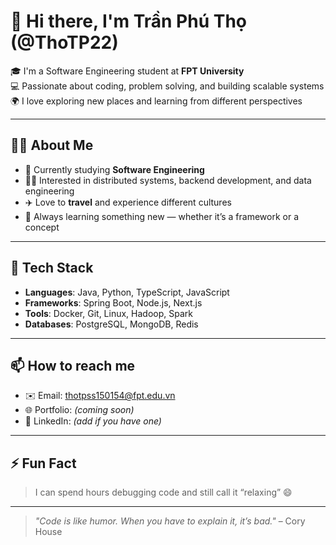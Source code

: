 # 👋 Hi there, I'm Trần Phú Thọ (@ThoTP22)

🎓 I'm a Software Engineering student at **FPT University**  
💻 Passionate about coding, problem solving, and building scalable systems  
🌍 I love exploring new places and learning from different perspectives

---

## 👨‍💻 About Me

- 🔭 Currently studying **Software Engineering**  
- 👨‍💻 Interested in distributed systems, backend development, and data engineering  
- ✈️ Love to **travel** and experience different cultures  
- 🧠 Always learning something new — whether it’s a framework or a concept

---

## 🚀 Tech Stack

- **Languages**: Java, Python, TypeScript, JavaScript  
- **Frameworks**: Spring Boot, Node.js, Next.js  
- **Tools**: Docker, Git, Linux, Hadoop, Spark  
- **Databases**: PostgreSQL, MongoDB, Redis

---

## 📫 How to reach me

- ✉️ Email: [thotpss150154@fpt.edu.vn](mailto:thotpss150154@fpt.edu.vn)  
- 🌐 Portfolio: *(coming soon)*  
- 🔗 LinkedIn: *(add if you have one)*  

---

## ⚡ Fun Fact

> I can spend hours debugging code and still call it “relaxing” 😄

---

> _"Code is like humor. When you have to explain it, it’s bad."_ – Cory House
